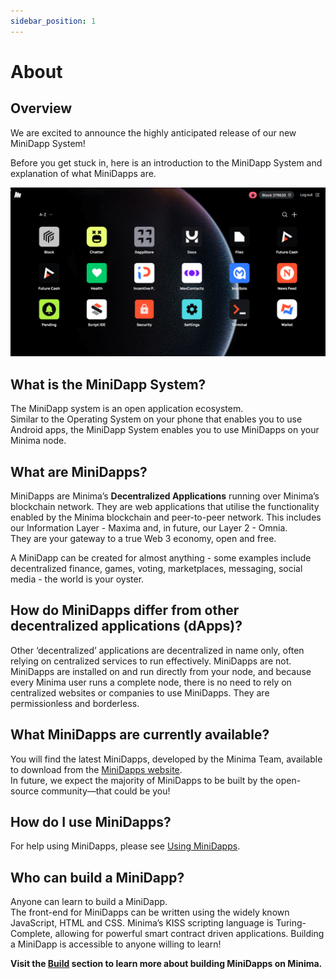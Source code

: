 ```yaml
---
sidebar_position: 1
---
```


# About

## Overview

We are excited to announce the highly anticipated release of our new MiniDapp System! 

Before you get stuck in, here is an introduction to the MiniDapp System and explanation of what MiniDapps are.

![MDS](/img/runanode/mds_hub.png)

## What is the MiniDapp System?
The MiniDapp system is an open application ecosystem.<br/>
Similar to the Operating System on your phone that enables you to use Android apps, the MiniDapp System enables you to use MiniDapps on your Minima node.

## What are MiniDapps?
MiniDapps are Minima’s **Decentralized Applications** running over Minima’s blockchain network. They are web applications that utilise the functionality enabled by the Minima blockchain and peer-to-peer network. This includes our Information Layer - Maxima and, in future, our Layer 2 - Omnia. <br/>
They are your gateway to a true Web 3 economy, open and free.

A MiniDapp can be created for almost anything - some examples include decentralized finance, games, voting, marketplaces, messaging, social media - the world is your oyster.      

## How do MiniDapps differ from other decentralized applications (dApps)?
Other ‘decentralized’ applications are decentralized in name only, often relying on centralized services to run effectively. MiniDapps are not. MiniDapps are installed on and run directly from your node, and because every Minima user runs a complete node, there is no need to rely on centralized websites or companies to use MiniDapps. They are permissionless and borderless.


## What MiniDapps are currently available?
You will find the latest MiniDapps, developed by the Minima Team, available to download from the [MiniDapps website](https://minidapps.minima.global/).<br/>
In future, we expect the majority of MiniDapps to be built by the open-source community—that could be you!

## How do I use MiniDapps?
For help using MiniDapps, please see [Using MiniDapps](/docs/runanode/usingminidapps).

## Who can build a MiniDapp?
Anyone can learn to build a MiniDapp. <br/>
The front-end for MiniDapps can be written using the widely known JavaScript, HTML and CSS. Minima’s KISS scripting language is Turing-Complete, allowing for powerful smart contract driven applications. Building a MiniDapp is accessible to anyone willing to learn! 

**Visit the [Build](/docs/buildonminima/dapptutorial/buildintro) section to learn more about building MiniDapps on Minima.**